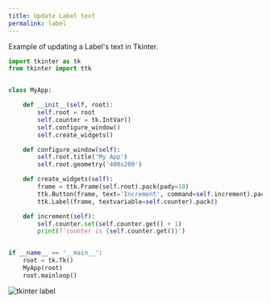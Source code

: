 ```yaml
---
title: Update Label text
permalink: label
---
```


Example of updating a Label's text in Tkinter.

```python
import tkinter as tk
from tkinter import ttk


class MyApp:

    def __init__(self, root):
        self.root = root
        self.counter = tk.IntVar()
        self.configure_window()
        self.create_widgets()

    def configure_window(self):
        self.root.title('My App')
        self.root.geometry('400x200')

    def create_widgets(self):
        frame = ttk.Frame(self.root).pack(pady=10)
        ttk.Button(frame, text='Increment', command=self.increment).pack()
        ttk.Label(frame, textvariable=self.counter).pack()

    def increment(self):
        self.counter.set(self.counter.get() + 1)
        print(f'counter is {self.counter.get()}')


if __name__ == '__main__':
    root = tk.Tk()
    MyApp(root)
    root.mainloop()
```

<img src="/pythonic/images/tkinter-label.png" style="max-width: 400px;" alt="tkinter label">